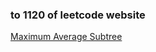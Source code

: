 ### to 1120 of leetcode website

[Maximum Average Subtree](https://leetcode-cn.com/problems/maximum-average-subtree/)